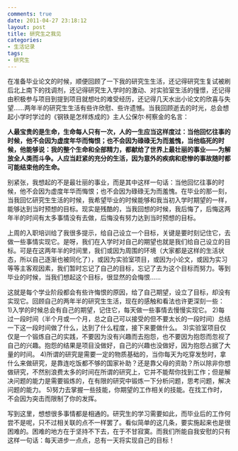 ```yaml
---
comments: true
date: 2011-04-27 23:18:12
layout: post
title: 研究生之我见
categories:
- 生活记录
tags:
- 研究生
---
```


在准备毕业论文的时候，顺便回顾了一下我的研究生生活，还记得研究生复试被刷后北上南下的找调剂，还记得研究生入学时的激动、对实验室生活的憧憬，还记得由积极参与项目到提到项目就想吐的难受经历，还记得几天水出小论文的欣喜与失望......两年半的研究生生活有些许欣慰、些许遗憾。当我回顾逝去的时光，总会想起小学时学过的《钢铁是怎样炼成的》主人公保尔·柯察金的名言：

**人最宝贵的是生命，生命每人只有一次，人的一生应当这样度过：当他回忆往事的时候，他不会因为虚度年华而悔恨；也不会因为碌碌无为而羞愧，当他临死的时候，他能够说：我的整个生命和全部精力，都献给了世界上最壮丽的事业——为解放全人类而斗争。人应当赶紧的充分的生活，因为意外的疾病和悲惨的事故随时都可能结束他的生命。**
<!-- more -->
别紧张，我想起的不是最壮丽的事业，而是其中这样一句话：当他回忆往事的时候，他不会因为虚度年华而悔恨；也不会因为碌碌无为而羞愧。在毕业的那一刻，当我回忆研究生生活的时候，我希望毕业的时候能够和我当初入学时期望的一样，能够达到当时预想的目标。现实是残酷的，当我回想的时候，我后悔了，后悔这两年半的时间有太多事情没有去做，后悔没有努力达到当时预想的目标。

上周的入职培训给了我很多提示，给自己设立一个目标，关键是要时刻记住它，去做一些事情实现它。是呀，我们在入学时对自己的期望也就是我们给自己设立的目标。可是在这两年半的时间里，我们或因为周围的环境（大家都是这样的生活状态，所以自己逐渐也被同化了），或因为实验室项目，或因为小论文，或因为实习等等主客观因素，我们暂时忘记了自己的目标，忘记了去为这个目标而努力。等到毕业的时候，当我们想起这个目标，很显然的会悔恨......

这就是每个学业阶段都会有些许悔恨的原因，给了自己期望，设立了目标，却没有实现它。回顾自己的两年半的研究生生活，现在的感触和看法也许更深刻一些：
1)入学的时候总会有自己的期望，记住它，每天做一些事情去慢慢实现它。
2)每过一段时间（半个月或一个月，总之自己可以接受的但不要太长的一段时间）总结一下这一段时间做了什么，达到了什么程度，接下来要做什么。
3)实验室项目仅仅是一个锻炼自己的实践，不要因为没有兴趣而去抱怨，也不要因为抱怨而忽视了自己的兴趣。抱怨的结果是项目没做好，自己的兴趣也没做好，因为抱怨占据了大量的时间。
4)所谓的研究是需要一定的物质基础的，当你每天为吃穿发愁时，拿什么来做研究，是靠连吃饭都不够的国家补助？还是靠父母的资助？所以除非你想做研究，不然别浪费太多的时间在所谓的研究上，它并不能帮你找到工作；但是解决问题的能力是需要锻炼的，在有限的研究中锻炼一下分析问题，思考问题，解决问题的能力。
5)努力去掌握一些技能，你期望的工作相关的技能。在找工作时，不会因为突击而限制了你的发挥。

写到这里，想想很多事情都是相通的。研究生的学习需要如此，而毕业后的工作何尝不是呢，只不过相关联的点不一样罢了。看似简单的这几条，要实施起来也是很困难的。困难的地方在于坚持不下去，在于不甘寂寞。而我们所能自我安慰的只有这样一句话：每天进步一点点，总有一天将实现自己的目标！
